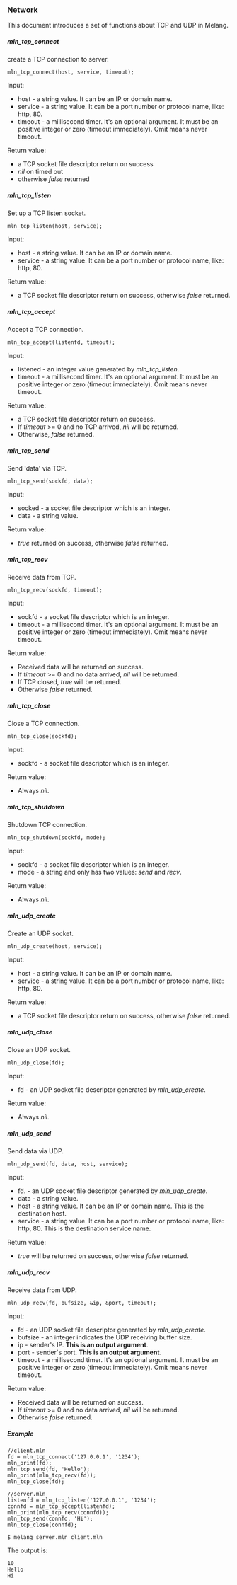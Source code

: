 ### Network

This document introduces a set of functions about TCP and UDP in Melang.



##### mln_tcp_connect

create a TCP connection to server.

```
mln_tcp_connect(host, service, timeout);
```

Input:

- host - a string value. It can be an IP or domain name.
- service -  a string value. It can be a port number or protocol name, like: http, 80.
- timeout - a millisecond timer. It's an optional argument. It must be an positive integer or zero (timeout immediately). Omit means never timeout.

Return value:

- a TCP socket file descriptor return on success
- *nil* on timed out
- otherwise *false* returned



##### mln_tcp_listen

Set up a TCP listen socket.

```
mln_tcp_listen(host, service);
```

Input:

- host - a string value. It can be an IP or domain name.
- service -  a string value. It can be a port number or protocol name, like: http, 80.

Return value:

- a TCP socket file descriptor return on success, otherwise *false* returned.



##### mln_tcp_accept

Accept a TCP connection.

```
mln_tcp_accept(listenfd, timeout);
```

Input:

- listened - an integer value generated by *mln_tcp_listen*.
- timeout - a millisecond timer. It's an optional argument. It must be an positive integer or zero (timeout immediately). Omit means never timeout.

Return value:

- a TCP socket file descriptor return on success.
- If *timeout* >= 0 and no TCP arrived, *nil* will be returned.
- Otherwise, *false* returned.



##### mln_tcp_send

Send 'data' via TCP.

```
mln_tcp_send(sockfd, data);
```

Input:

- socked - a socket file descriptor which is an integer.
- data - a string value.

Return value:

- *true* returned on success, otherwise *false* returned.



##### mln_tcp_recv

Receive data from TCP.

```
mln_tcp_recv(sockfd, timeout);
```

Input:

- sockfd - a socket file descriptor which is an integer.
- timeout - a millisecond timer. It's an optional argument. It must be an positive integer or zero (timeout immediately). Omit means never timeout.

Return value:

- Received data will be returned on success.
- If *timeout* >= 0 and no data arrived, *nil* will be returned.
- If TCP closed, *true* will be returned.
- Otherwise *false* returned.



##### mln_tcp_close

Close a TCP connection.

```
mln_tcp_close(sockfd);
```

Input:

- sockfd - a socket file descriptor which is an integer.

Return value:

- Always *nil*.



##### mln_tcp_shutdown

Shutdown TCP connection.

```
mln_tcp_shutdown(sockfd, mode);
```

Input:

- sockfd - a socket file descriptor which is an integer.
- mode - a string and only has two values: *send* and *recv*.

Return value:

- Always *nil*.



##### mln_udp_create

Create an UDP socket.

```
mln_udp_create(host, service);
```

Input:

- host - a string value. It can be an IP or domain name.
- service -  a string value. It can be a port number or protocol name, like: http, 80.

Return value:

- a TCP socket file descriptor return on success, otherwise *false* returned.



##### mln_udp_close

Close an UDP socket.

```
mln_udp_close(fd);
```

Input:

- fd - an UDP socket file descriptor generated by *mln_udp_create*.

Return value:

- Always *nil*.



##### mln_udp_send

Send data via UDP.

```
mln_udp_send(fd, data, host, service);
```

Input:

- fd. - an UDP socket file descriptor generated by *mln_udp_create*.
- data - a string value.
- host - a string value. It can be an IP or domain name. This is the destination host.
- service - a string value. It can be a port number or protocol name, like: http, 80. This is the destination service name.

Return value:

- *true* will be returned on success, otherwise *false* returned.



##### mln_udp_recv

Receive data from UDP.

```
mln_udp_recv(fd, bufsize, &ip, &port, timeout);
```

Input:

- fd - an UDP socket file descriptor generated by *mln_udp_create*.
- bufsize - an integer indicates the UDP receiving buffer size.
- ip - sender's IP. **This is an output argument**.
- port - sender's port. **This is an output argument**.
- timeout - a millisecond timer. It's an optional argument. It must be an positive integer or zero (timeout immediately). Omit means never timeout.

Return value:

- Received data will be returned on success.
- If *timeout* >= 0 and no data arrived, *nil* will be returned.
- Otherwise *false* returned.



##### Example

```
//client.mln
fd = mln_tcp_connect('127.0.0.1', '1234');
mln_print(fd);
mln_tcp_send(fd, 'Hello');
mln_print(mln_tcp_recv(fd));
mln_tcp_close(fd);
```

```
//server.mln
listenfd = mln_tcp_listen('127.0.0.1', '1234');
connfd = mln_tcp_accept(listenfd);
mln_print(mln_tcp_recv(connfd));
mln_tcp_send(connfd, 'Hi');
mln_tcp_close(connfd);
```

```
$ melang server.mln client.mln
```

The output is:

```
10
Hello
Hi
```

